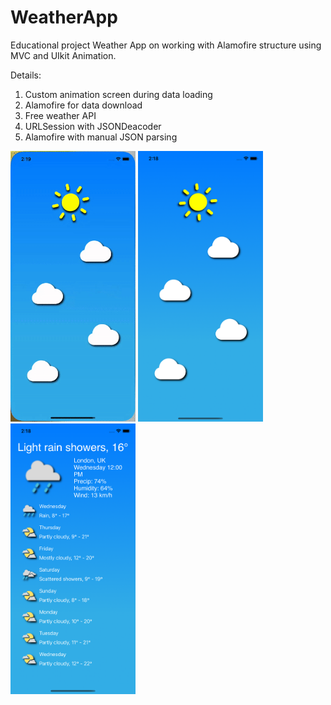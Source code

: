 # WeatherApp
Educational project Weather App on working with Alamofire structure using MVC and UIkit Animation.

Details:
1. Custom animation screen during data loading
2. Alamofire for data download
3. Free weather API
4. URLSession with JSONDeacoder
5. Alamofire with manual JSON parsing

<p float="left">
<img src="https://github.com/seregious/WeatherApp/blob/main/images/ezgif-5-354bae0b98.gif" width="200" />
<img src="https://github.com/seregious/WeatherApp/blob/main/images/2022-05-04_14-18-21.png" width="200" />
<img src="https://github.com/seregious/WeatherApp/blob/main/images/2022-05-04_14-18-28.png" width="200" />
</p>
